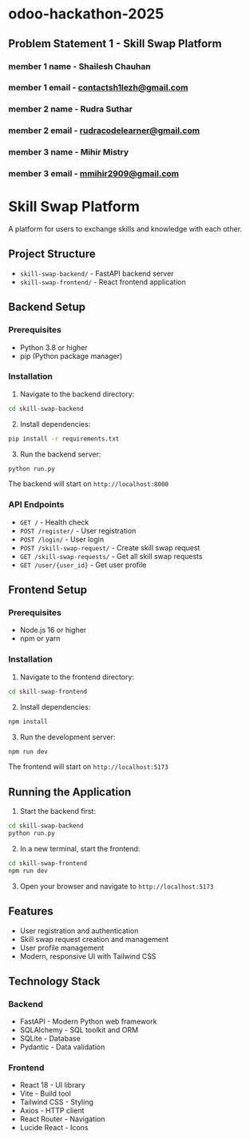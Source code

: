 # odoo-hackathon-2025

## Problem Statement 1 - Skill Swap Platform 

### member 1 name - Shailesh Chauhan
### member 1 email - contactsh1lezh@gmail.com

### member 2 name - Rudra Suthar 
### member 2 email - rudracodelearner@gmail.com

### member 3 name - Mihir Mistry 
### member 3 email - mmihir2909@gmail.com


# Skill Swap Platform

A platform for users to exchange skills and knowledge with each other.

## Project Structure

- `skill-swap-backend/` - FastAPI backend server
- `skill-swap-frontend/` - React frontend application

## Backend Setup

### Prerequisites
- Python 3.8 or higher
- pip (Python package manager)

### Installation

1. Navigate to the backend directory:
```bash
cd skill-swap-backend
```

2. Install dependencies:
```bash
pip install -r requirements.txt
```

3. Run the backend server:
```bash
python run.py
```

The backend will start on `http://localhost:8000`

### API Endpoints

- `GET /` - Health check
- `POST /register/` - User registration
- `POST /login/` - User login
- `POST /skill-swap-request/` - Create skill swap request
- `GET /skill-swap-requests/` - Get all skill swap requests
- `GET /user/{user_id}` - Get user profile

## Frontend Setup

### Prerequisites
- Node.js 16 or higher
- npm or yarn

### Installation

1. Navigate to the frontend directory:
```bash
cd skill-swap-frontend
```

2. Install dependencies:
```bash
npm install
```

3. Run the development server:
```bash
npm run dev
```

The frontend will start on `http://localhost:5173`

## Running the Application

1. Start the backend first:
```bash
cd skill-swap-backend
python run.py
```

2. In a new terminal, start the frontend:
```bash
cd skill-swap-frontend
npm run dev
```

3. Open your browser and navigate to `http://localhost:5173`

## Features

- User registration and authentication
- Skill swap request creation and management
- User profile management
- Modern, responsive UI with Tailwind CSS

## Technology Stack

### Backend
- FastAPI - Modern Python web framework
- SQLAlchemy - SQL toolkit and ORM
- SQLite - Database
- Pydantic - Data validation

### Frontend
- React 18 - UI library
- Vite - Build tool
- Tailwind CSS - Styling
- Axios - HTTP client
- React Router - Navigation
- Lucide React - Icons
